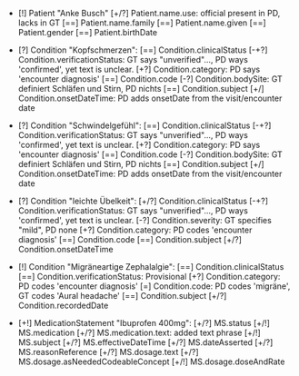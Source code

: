* [!] Patient "Anke Busch"
    [+/?] Patient.name.use: official present in PD, lacks in GT
    [==] Patient.name.family
    [==] Patient.name.given
    [==] Patient.gender
    [==] Patient.birthDate

* [?] Condition "Kopfschmerzen":
    [==] Condition.clinicalStatus
    [-+?] Condition.verificationStatus: GT says "unverified"..., PD ways 'confirmed', yet text is unclear.
    [+?] Condition.category: PD says 'encounter diagnosis'
    [==] Condition.code
    [-\?] Condition.bodySite: GT definiert Schläfen und Stirn, PD nichts
    [==] Condition.subject
    [+/] Condition.onsetDateTime: PD adds onsetDate from the visit/encounter date

* [?] Condition "Schwindelgefühl":
    [==] Condition.clinicalStatus
    [-+?] Condition.verificationStatus: GT says "unverified"..., PD ways 'confirmed', yet text is unclear.
    [+?] Condition.category: PD says 'encounter diagnosis'
    [==] Condition.code
    [-\?] Condition.bodySite: GT definiert Schläfen und Stirn, PD nichts
    [==] Condition.subject
    [+/] Condition.onsetDateTime: PD adds onsetDate from the visit/encounter date

* [?] Condition "leichte Übelkeit":
    [+/?] Condition.clinicalStatus
    [-+?] Condition.verificationStatus: GT says "unverified"..., PD ways 'confirmed', yet text is unclear.
    [-\?] Condition.severity: GT specifies "mild", PD none
    [+?] Condition.category: PD codes 'encounter diagnosis'
    [==] Condition.code
    [==] Condition.subject
    [+/?] Condition.onsetDateTime

* [!] Condition "Migräneartige Zephalalgie":
    [==] Condition.clinicalStatus
    [==] Condition.verificationStatus: Provisional
    [+?] Condition.category: PD codes 'encounter diagnosis'
    [=] Condition.code: PD codes 'migräne', GT codes 'Aural headache'
    [==] Condition.subject
    [+/?] Condition.recordedDate

* [+!] MedicationStatement "Ibuprofen 400mg":
    [+/?] MS.status
    [+/!] MS.medication
    [+/?] MS.medication.text: added text phrase
    [+/!] MS.subject
    [+/?] MS.effectiveDateTime
    [+/?] MS.dateAsserted
    [+/?] MS.reasonReference
    [+/?] MS.dosage.text
    [+/?] MS.dosage.asNeededCodeableConcept
    [+/!] MS.dosage.doseAndRate

